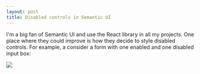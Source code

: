 ```yaml
---
layout: post
title: Disabled controls in Semantic UI
---
```


I'm a big fan of Semantic UI and use the React library in all my projects. One place where they could improve is how they decide to style disabled controls. For example, a consider a form with one enabled and one disabled input box:

<img src='https://i.imgur.com/EAy9xYg.png'/>

